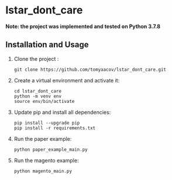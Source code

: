 # lstar_dont_care


<b>Note: the project was implemented and tested on Python 3.7.8</b>

## Installation and Usage
<ol>
<li>
Clone the project :

```shell
git clone https://github.com/tomyaacov/lstar_dont_care.git
```
</li>
<li>
Create a virtual environment and activate it:

```shell
cd lstar_dont_care
python -m venv env 
source env/bin/activate
```
</li>
<li>
Update pip and install all dependencies:

```shell
pip install --upgrade pip
pip install -r requirements.txt
```
</li>
<li>
Run the paper example:

```shell
python paper_example_main.py
```
</li>
<li>
Run the magento example:

```shell
python magento_main.py
```
</li>
</ol>
